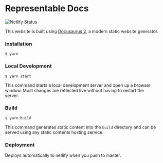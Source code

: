 # Representable Docs

[![Netlify Status](https://api.netlify.com/api/v1/badges/d1c8c80c-5c8a-4153-95a4-03ff8b54bc91/deploy-status)](https://app.netlify.com/sites/representable-docs/deploys)

This website is built using [Docusaurus 2](https://v2.docusaurus.io/), a modern static website generator.

### Installation

```
$ yarn
```

### Local Development

```
$ yarn start
```

This command starts a local development server and open up a browser window. Most changes are reflected live without having to restart the server.

### Build

```
$ yarn build
```

This command generates static content into the `build` directory and can be served using any static contents hosting service.

### Deployment

Deploys automatically to netlify when you push to master.
